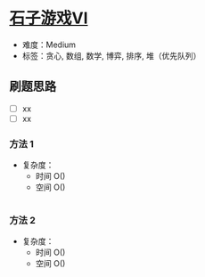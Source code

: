 # [石子游戏VI](https://leetcode-cn.com/problems/stone-game-vi/)

- 难度：Medium
- 标签：贪心, 数组, 数学, 博弈, 排序, 堆（优先队列）

## 刷题思路

- [ ] xx
- [ ] xx

### 方法 1

- 复杂度：
    - 时间 O()
    - 空间 O()

``` js

```

### 方法 2

- 复杂度：
    - 时间 O()
    - 空间 O()

``` js

```
